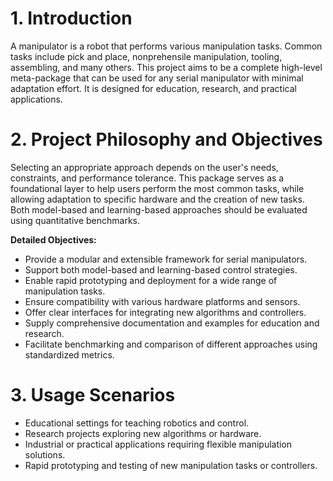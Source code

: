 
# 1. Introduction

A manipulator is a robot that performs various manipulation tasks. Common tasks include pick and place, nonprehensile manipulation, tooling, assembling, and many others. This project aims to be a complete high-level meta-package that can be used for any serial manipulator with minimal adaptation effort. It is designed for education, research, and practical applications.

# 2. Project Philosophy and Objectives

Selecting an appropriate approach depends on the user's needs, constraints, and performance tolerance. This package serves as a foundational layer to help users perform the most common tasks, while allowing adaptation to specific hardware and the creation of new tasks. Both model-based and learning-based approaches should be evaluated using quantitative benchmarks.

**Detailed Objectives:**
- Provide a modular and extensible framework for serial manipulators.
- Support both model-based and learning-based control strategies.
- Enable rapid prototyping and deployment for a wide range of manipulation tasks.
- Ensure compatibility with various hardware platforms and sensors.
- Offer clear interfaces for integrating new algorithms and controllers.
- Supply comprehensive documentation and examples for education and research.
- Facilitate benchmarking and comparison of different approaches using standardized metrics.

# 3. Usage Scenarios

- Educational settings for teaching robotics and control.
- Research projects exploring new algorithms or hardware.
- Industrial or practical applications requiring flexible manipulation solutions.
- Rapid prototyping and testing of new manipulation tasks or controllers.
